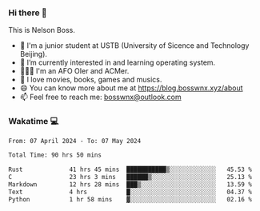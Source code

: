 ### Hi there 👋

<!--
**bosswnx/bosswnx** is a ✨ _special_ ✨ repository because its `README.md` (this file) appears on your GitHub profile.

Here are some ideas to get you started:

- 🔭 I’m currently working on ...
- 🌱 I’m currently learning ...
- 👯 I’m looking to collaborate on ...
- 🤔 I’m looking for help with ...
- 💬 Ask me about ...
- 📫 How to reach me: ...
- 😄 Pronouns: ...
- ⚡ Fun fact: ...
-->

This is Nelson Boss.

- 🏫 I'm a junior student at USTB (University of Sicence and Technology Beijing).
- 🌱 I’m currently interested in and learning operating system.
- 🧑🏻‍💻 I'm an AFO OIer and ACMer.
- 🥰 I love movies, books, games and musics.
- 😄 You can know more about me at https://blog.bosswnx.xyz/about
- 📫 Feel free to reach me: bosswnx@outlook.com

### Wakatime 💻

<!--START_SECTION:waka-->

```txt
From: 07 April 2024 - To: 07 May 2024

Total Time: 90 hrs 50 mins

Rust             41 hrs 45 mins  ███████████▒░░░░░░░░░░░░░   45.53 %
C                23 hrs 3 mins   ██████▒░░░░░░░░░░░░░░░░░░   25.13 %
Markdown         12 hrs 28 mins  ███▒░░░░░░░░░░░░░░░░░░░░░   13.59 %
Text             4 hrs           █░░░░░░░░░░░░░░░░░░░░░░░░   04.37 %
Python           1 hr 58 mins    ▓░░░░░░░░░░░░░░░░░░░░░░░░   02.16 %
```

<!--END_SECTION:waka-->
